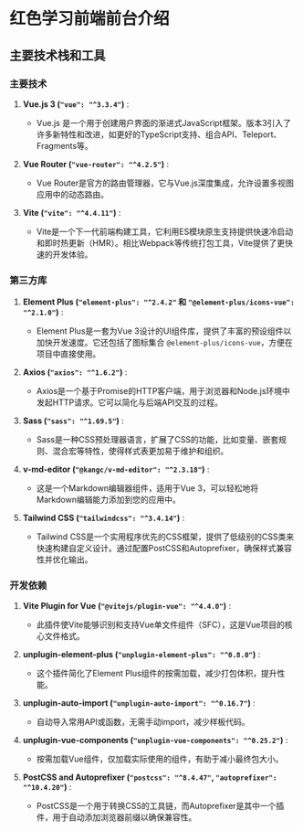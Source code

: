 # 红色学习前端前台介绍

## 主要技术栈和工具


### 主要技术

1. **Vue.js 3 (`"vue": "^3.3.4"`)** :

    * Vue.js 是一个用于创建用户界面的渐进式JavaScript框架。版本3引入了许多新特性和改进，如更好的TypeScript支持、组合API、Teleport、Fragments等。

2. **Vue Router (`"vue-router": "^4.2.5"`)** :

    * Vue Router是官方的路由管理器，它与Vue.js深度集成，允许设置多视图应用中的动态路由。

3. **Vite (`"vite": "^4.4.11"`)** :

    * Vite是一个下一代前端构建工具，它利用ES模块原生支持提供快速冷启动和即时热更新（HMR）。相比Webpack等传统打包工具，Vite提供了更快速的开发体验。

### 第三方库

1. **Element Plus (`"element-plus": "^2.4.2"` 和 `"@element-plus/icons-vue": "^2.1.0"`)** :

    * Element Plus是一套为Vue 3设计的UI组件库，提供了丰富的预设组件以加快开发速度。它还包括了图标集合 `@element-plus/icons-vue`，方便在项目中直接使用。

2. **Axios (`"axios": "^1.6.2"`)** :

    * Axios是一个基于Promise的HTTP客户端，用于浏览器和Node.js环境中发起HTTP请求。它可以简化与后端API交互的过程。

3. **Sass (`"sass": "^1.69.5"`)** :

    * Sass是一种CSS预处理器语言，扩展了CSS的功能，比如变量、嵌套规则、混合宏等特性，使得样式表更加易于维护和组织。

4. **v-md-editor (`"@kangc/v-md-editor": "^2.3.18"`)** :

    * 这是一个Markdown编辑器组件，适用于Vue 3，可以轻松地将Markdown编辑能力添加到您的应用中。

5. **Tailwind CSS (`"tailwindcss": "^3.4.14"`)** :

    * Tailwind CSS是一个实用程序优先的CSS框架，提供了低级别的CSS类来快速构建自定义设计。通过配置PostCSS和Autoprefixer，确保样式兼容性并优化输出。

### 开发依赖

1. **Vite Plugin for Vue (`"@vitejs/plugin-vue": "^4.4.0"`)** :

    * 此插件使Vite能够识别和支持Vue单文件组件（SFC），这是Vue项目的核心文件格式。

2. **unplugin-element-plus (`"unplugin-element-plus": "^0.8.0"`)** :

    * 这个插件简化了Element Plus组件的按需加载，减少打包体积，提升性能。

3. **unplugin-auto-import (`"unplugin-auto-import": "^0.16.7"`)** :

    * 自动导入常用API或函数，无需手动import，减少样板代码。

4. **unplugin-vue-components (`"unplugin-vue-components": "^0.25.2"`)** :

    * 按需加载Vue组件，仅加载实际使用的组件，有助于减小最终包大小。

5. **PostCSS and Autoprefixer (`"postcss": "^8.4.47"`, `"autoprefixer": "^10.4.20"`)** :

    * PostCSS是一个用于转换CSS的工具链，而Autoprefixer是其中一个插件，用于自动添加浏览器前缀以确保兼容性。
